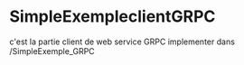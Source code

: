 # SimpleExempleclientGRPC
c'est la partie client de web service GRPC implementer dans /SimpleExemple_GRPC
